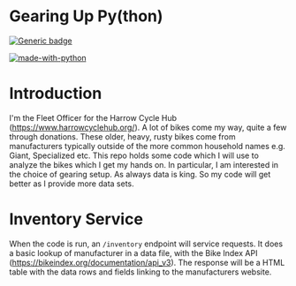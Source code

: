 # Gearing Up Py(thon)

[![Generic badge](https://img.shields.io/badge/version-0.1-green.svg)](https://shields.io/)

[![made-with-python](https://img.shields.io/badge/Made%20with-Python-1f425f.svg)](https://www.python.org/)

# Introduction
I'm the Fleet Officer for the Harrow Cycle Hub (https://www.harrowcyclehub.org/). A lot of bikes come my way, quite a few through donations. These older, heavy, rusty bikes come from manufacturers typically outside of the more common household names e.g. Giant, Specialized etc. This repo holds some code which I will use to analyze the bikes which I get my hands on. In particular, I am interested in the choice of gearing setup. As always data is king. So my code will get better as I provide more data sets.

# Inventory Service
When the code is run, an ```/inventory``` endpoint will service requests. It does a basic lookup of manufacturer in a data file, with the Bike Index API (https://bikeindex.org/documentation/api_v3). The response will be a HTML table with the data rows and fields linking to the manufacturers website.
